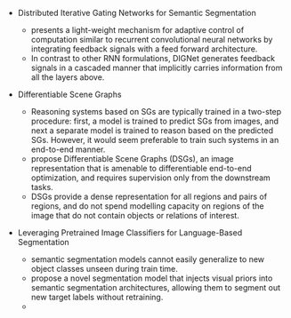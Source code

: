 - Distributed Iterative Gating Networks for Semantic Segmentation
  - presents a light-weight mechanism for adaptive control of computation similar to recurrent convolutional neural networks by integrating feedback signals with a feed forward architecture.
  - In contrast to other RNN formulations, DIGNet generates feedback signals in a cascaded manner that implicitly carries information from all the layers above.

- Differentiable Scene Graphs
  - Reasoning systems based on SGs are typically trained in a two-step procedure: first, a model is trained to predict SGs from images, and next a separate model is trained to reason based on the predicted SGs. However, it would seem preferable to train such systems in an end-to-end manner.
  - propose Differentiable Scene Graphs (DSGs), an image representation that is amenable to differentiable end-to-end optimization, and requires supervision only from the downstream tasks.
  - DSGs provide a dense representation for all regions and pairs of regions, and do not spend modelling capacity on regions of the image that do not contain objects or relations of interest.

- Leveraging Pretrained Image Classifiers for Language-Based Segmentation
  - semantic segmentation models cannot easily generalize to new object classes unseen during train time.
  - propose a novel segmentation model that injects visual priors into semantic segmentation architectures, allowing them to segment out new target labels without retraining.
  - 
